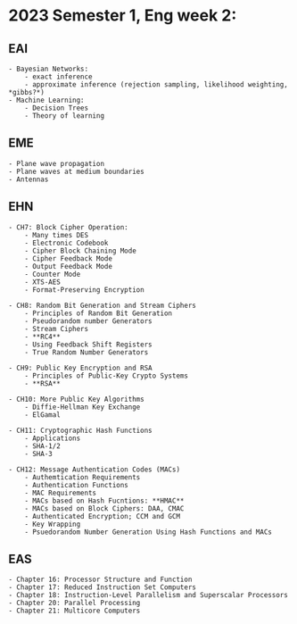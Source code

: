 # 2023 Semester 1, Eng week 2:
## EAI
    - Bayesian Networks:
        - exact inference
        - approximate inference (rejection sampling, likelihood weighting, *gibbs?*)
    - Machine Learning:
        - Decision Trees
        - Theory of learning  

## EME
    - Plane wave propagation
    - Plane waves at medium boundaries
    - Antennas

## EHN
    - CH7: Block Cipher Operation:
        - Many times DES
        - Electronic Codebook
        - Cipher Block Chaining Mode
        - Cipher Feedback Mode
        - Output Feedback Mode
        - Counter Mode
        - XTS-AES 
        - Format-Preserving Encryption
    
    - CH8: Random Bit Generation and Stream Ciphers
        - Principles of Random Bit Generation
        - Pseudorandom number Generators
        - Stream Ciphers
        - **RC4**
        - Using Feedback Shift Registers
        - True Random Number Generators
        
    - CH9: Public Key Encryption and RSA
        - Principles of Public-Key Crypto Systems
        - **RSA**

    - CH10: More Public Key Algorithms
        - Diffie-Hellman Key Exchange
        - ElGamal
    
    - CH11: Cryptographic Hash Functions
        - Applications
        - SHA-1/2
        - SHA-3
    
    - CH12: Message Authentication Codes (MACs) 
        - Authemtication Requirements
        - Authentication Functions
        - MAC Requirements 
        - MACs based on Hash Fucntions: **HMAC**
        - MACs based on Block Ciphers: DAA, CMAC
        - Authenticated Encryption; CCM and GCM
        - Key Wrapping
        - Psuedorandom Number Generation Using Hash Functions and MACs

## EAS
    - Chapter 16: Processor Structure and Function
    - Chapter 17: Reduced Instruction Set Computers
    - Chapter 18: Instruction-Level Parallelism and Superscalar Processors
    - Chapter 20: Parallel Processing
    - Chapter 21: Multicore Computers

